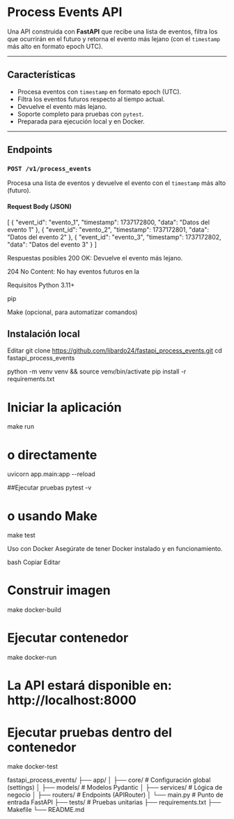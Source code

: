 # Process Events API

Una API construida con **FastAPI** que recibe una lista de eventos, filtra los que ocurrirán en el futuro y retorna el evento más lejano (con el `timestamp` más alto en formato epoch UTC).

---

## Características

- Procesa eventos con `timestamp` en formato epoch (UTC).
- Filtra los eventos futuros respecto al tiempo actual.
- Devuelve el evento más lejano.
- Soporte completo para pruebas con `pytest`.
- Preparada para ejecución local y en Docker.

---

## Endpoints

### `POST /v1/process_events`

Procesa una lista de eventos y devuelve el evento con el `timestamp` más alto (futuro).

####  Request Body (JSON)

[
  {
    "event_id": "evento_1",
    "timestamp": 1737172800,
    "data": "Datos del evento 1"
  },
  {
    "event_id": "evento_2",
    "timestamp": 1737172801,
    "data": "Datos del evento 2"
  },
  {
    "event_id": "evento_3",
    "timestamp": 1737172802,
    "data": "Datos del evento 3"
  }
]

 Respuestas posibles
200 OK: Devuelve el evento más lejano.

204 No Content: No hay eventos futuros en la

Requisitos
Python 3.11+

pip

Make (opcional, para automatizar comandos)

## Instalación local

Editar
git clone https://github.com/libardo24/fastapi_process_events.git
cd fastapi_process_events

python -m venv venv && source venv/bin/activate
pip install -r requirements.txt

# Iniciar la aplicación
make run
# o directamente
uvicorn app.main:app --reload

##Ejecutar pruebas
pytest -v
# o usando Make
make test

Uso con Docker
Asegúrate de tener Docker instalado y en funcionamiento.

bash
Copiar
Editar
# Construir imagen
make docker-build

# Ejecutar contenedor
make docker-run
# La API estará disponible en: http://localhost:8000

# Ejecutar pruebas dentro del contenedor
make docker-test

fastapi_process_events/
├── app/
│   ├── core/           # Configuración global (settings)
│   ├── models/         # Modelos Pydantic
│   ├── services/       # Lógica de negocio
│   ├── routers/        # Endpoints (APIRouter)
│   └── main.py         # Punto de entrada FastAPI
├── tests/              # Pruebas unitarias
├── requirements.txt
├── Makefile
└── README.md

